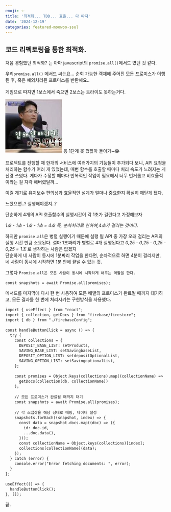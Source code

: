 ```yaml
---
emoji: ✨
title: '최적화... TDD... 효율... 다 따져'
date: '2024-12-19'
categories: featured-moowoo-ssul
---
```


## 코드 리펙토링을 통한 최적화.

처음 경험했던 최적화? 는 아마 javascript의 `promise.all()`메서드 였던 것 같다.

우리`promise.all()` 메서드 씨는요...
순회 가능한 객체에 주어진 모든 프로미스가 이행된 후, 혹은 예외처리된 프로미스를 반환해요..
<br>
<br>
게임으로 따지면 1보스에서 죽으면 2보스는 트라이도 못하는거다.

![안돼 돌아가.](return.jpeg)
응 1단계 못 깼잖아 돌아가~😂
<br>
<br>
프로젝트를 진행할 때 한개의 서비스에 여러가지의 기능들이 추가되다 보니, API 요청을 처리하는 함수가 여러 개 있었는데, 매번 함수를 호출할 때마다 처리 속도가 느려지는 게 신경 쓰였다. 게다가 수정할 때마다 반복적인 작업이 필요해서 너무 번거롭고 비효율적이라는 걸 자각 해버렸달까...

이걸 계기로 유지보수 편의성과 효율적인 설계가 얼마나 중요한지 확실히 깨닫게 됐다.

느꼈으면..? 실행해야겠지..?
<br>

단순하게 4개의 API 호출함수의 실행시간이 각 1초가 걸린다고 가정해보자

<em>1초 - 1초 - 1초 - 1초 = 4초 즉, 순차처리로 인하여,4초가 걸리는 것이다.</em>

하지만 `promise.all`은 병렬 실행이기 때문에 실행 될 API 중 가장 오래 걸리는 API의 실행 시간 만큼 소요된다.
설마 1초짜리가 병렬로 4개 실행된다고 <em>0,25 - 0,25 - 0,25 - 0,25 = 1초</em> 로 생각하는 사람은 없겠지
<br>
단순하게 네 사람이 동시에 1분짜리 작업을 한다면, 순차적으로 하면 4분이 걸리지만, 네 사람이 동시에 시작하면 1분 안에 끝낼 수 있는 것.

그렇다 `Promise.all은 모든 사람이 동시에 시작하게 해주는 역할을 한다.`
<br>

```
const snapshots = await Promise.all(promises);
```

메서드를 마지막에 다시 한 번 사용하여 모든 배열의 프로미스가 완료될 때까지 대기하고, 모든 결과를 한 번에 처리시키는 구현방식을 사용했다.
<br>

```
import { useEffect } from "react";
import { collection, getDocs } from "firebase/firestore";
import { db } from "./firebaseConfig";

const handleButtonClick = async () => {
  try {
    const collections = {
      DEPOSIT_BASE_LIST: setProducts,
      SAVING_BASE_LIST: setSavingbaseList,
      DEPOSIT_OPTION_LIST: setdepositOptionalList,
      SAVING_OPTION_LIST: setSavingoptionalList,
    };

    const promises = Object.keys(collections).map((collectionName) =>
      getDocs(collection(db, collectionName))
    );

    // 모든 프로미스가 완료될 때까지 대기
    const snapshots = await Promise.all(promises);

    // 각 스냅샷을 해당 상태로 매핑, 데이터 설정
    snapshots.forEach((snapshot, index) => {
      const data = snapshot.docs.map((doc) => ({
        id: doc.id,
        ...doc.data(),
      }));
      const collectionName = Object.keys(collections)[index];
      collections[collectionName](data);
    });
  } catch (error) {
    console.error("Error fetching documents: ", error);
  }
};

useEffect(() => {
  handleButtonClick();
}, []);
```

끝.

```toc

```

